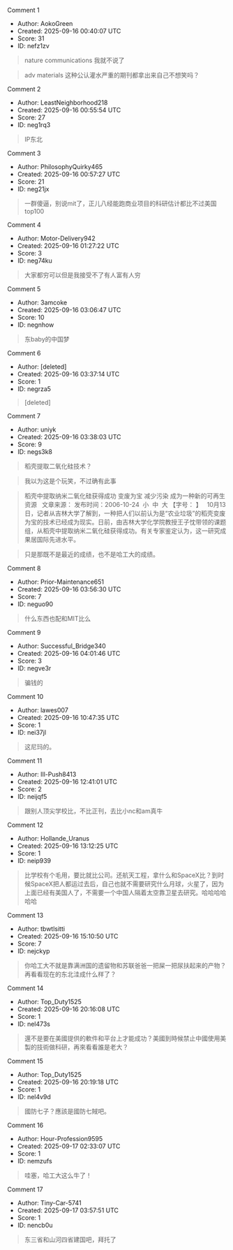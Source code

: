 Comment 1

- Author: AokoGreen
- Created: 2025-09-16 00:40:07 UTC
- Score: 31
- ID: nefz1zv

> nature communications 我就不说了 

> adv materials 这种公认灌水严重的期刊都拿出来自己不想笑吗？

Comment 2

- Author: LeastNeighborhood218
- Created: 2025-09-16 00:55:54 UTC
- Score: 27
- ID: neg1rq3

> IP东北

Comment 3

- Author: PhilosophyQuirky465
- Created: 2025-09-16 00:57:27 UTC
- Score: 21
- ID: neg21jx

> 一群傻逼，别说mit了，正儿八经能跑商业项目的科研估计都比不过美国top100

Comment 4

- Author: Motor-Delivery942
- Created: 2025-09-16 01:27:22 UTC
- Score: 3
- ID: neg74ku

> 大家都穷可以但是我接受不了有人富有人穷

Comment 5

- Author: 3amcoke
- Created: 2025-09-16 03:06:47 UTC
- Score: 10
- ID: negnhow

> 东baby的中国梦

Comment 6

- Author: [deleted]
- Created: 2025-09-16 03:37:14 UTC
- Score: 1
- ID: negrza5

> [deleted]

Comment 7

- Author: uniyk
- Created: 2025-09-16 03:38:03 UTC
- Score: 9
- ID: negs3k8

> 稻壳提取二氧化硅技术？

> 我以为这是个玩笑，不过确有此事

> 稻壳中提取纳米二氧化硅获得成功 变废为宝 减少污染 成为一种新的可再生资源   文章来源： 发布时间：2006-10-24  小  中  大 【字号： 】   10月13日，记者从吉林大学了解到，一种把人们以前认为是“农业垃圾”的稻壳变废为宝的技术已经成为现实。日前，由吉林大学化学院教授王子忱带领的课题组，从稻壳中提取纳米二氧化硅获得成功。有关专家鉴定认为，这一研究成果居国际先进水平。 



> 只是那既不是最近的成绩，也不是哈工大的成绩。

Comment 8

- Author: Prior-Maintenance651
- Created: 2025-09-16 03:56:30 UTC
- Score: 7
- ID: neguo90

> 什么东西也配和MIT比么

Comment 9

- Author: Successful_Bridge340
- Created: 2025-09-16 04:01:46 UTC
- Score: 3
- ID: negve3r

> 骗钱的

Comment 10

- Author: lawes007
- Created: 2025-09-16 10:47:35 UTC
- Score: 1
- ID: nei37jl

> 这尼玛的。

Comment 11

- Author: Ill-Push8413
- Created: 2025-09-16 12:41:01 UTC
- Score: 2
- ID: neijqf5

> 跟别人顶尖学校比，不比正刊，去比小nc和am真牛

Comment 12

- Author: Hollande_Uranus
- Created: 2025-09-16 13:12:25 UTC
- Score: 1
- ID: neip939

> 比学校有个毛用，要比就比公司。还航天工程，拿什么和SpaceX比？到时候SpaceX把人都运过去后，自己也就不需要研究什么月球，火星了，因为上面已经有美国人了，不需要一个中国人隔着太空靠卫星去研究。哈哈哈哈哈哈

Comment 13

- Author: tbwtlsitti
- Created: 2025-09-16 15:10:50 UTC
- Score: 7
- ID: nejckyp

> 你哈工大不就是靠满洲国的遗留物和苏联爸爸一把屎一把尿扶起来的产物？再看看现在的东北洼成什么样了？

Comment 14

- Author: Top_Duty1525
- Created: 2025-09-16 20:16:08 UTC
- Score: 1
- ID: nel473s

> 還不是要在美國提供的軟件和平台上才能成功？美國到時候禁止中國使用美製的技術做科研，再來看看誰是老大？

Comment 15

- Author: Top_Duty1525
- Created: 2025-09-16 20:19:18 UTC
- Score: 1
- ID: nel4v9d

> 國防七子？應該是國防七賊吧。

Comment 16

- Author: Hour-Profession9595
- Created: 2025-09-17 02:33:07 UTC
- Score: 1
- ID: nemzufs

> 哇塞，哈工大这么牛了！

Comment 17

- Author: Tiny-Car-5741
- Created: 2025-09-17 03:57:51 UTC
- Score: 1
- ID: nencb0u

> 东三省和山河四省建国吧，拜托了

